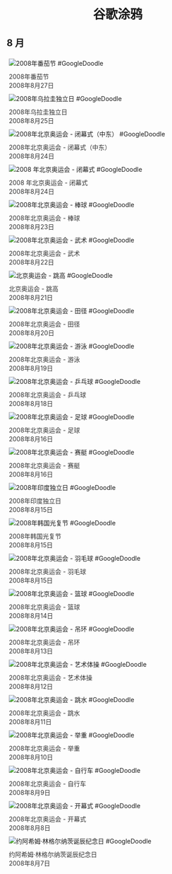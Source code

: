 
<h1 align="center"> 谷歌涂鸦 </h1>




## 8 月

<div class="image">


<img src="https://lh3.googleusercontent.com/6P82VPb2AlnqrjcvsoRg10WrF-cCItUXNzfI4nI0l9-Tzs2c1JZ-5dcogOBBxkjnH10fPqhwBQwmfSh8NC6OOHJ-s9gjY-eOUPiPcv9cEw=s660" alt="2008年番茄节 #GoogleDoodle" style="margin: 5px"/>
<div class="info" style="font-size: 14px; color:#333333; margin:5px"><div class="title">2008年番茄节</div><div class="date">2008年8月27日</div></div>

<img src="//www.google.com/logos/2008/uruguayind08.gif" alt="2008年乌拉圭独立日 #GoogleDoodle" style="margin: 5px"/>
<div class="info" style="font-size: 14px; color:#333333; margin:5px"><div class="title">2008年乌拉圭独立日</div><div class="date">2008年8月25日</div></div>

<img src="//www.google.com/logos/2008/olympics08_closing_a.gif" alt="2008年北京奥运会 - 闭幕式（中东） #GoogleDoodle" style="margin: 5px"/>
<div class="info" style="font-size: 14px; color:#333333; margin:5px"><div class="title">2008年北京奥运会 - 闭幕式（中东）</div><div class="date">2008年8月24日</div></div>

<img src="https://lh3.googleusercontent.com/igkiqjeQpIpJCfWXAhMbXsjtPUZ503bTziOrdvrcst-U9rug5S5oswf3Ch9yxi-yc0PSNVfBMnc-iruftNwKON_Z3bsV0pszTgjy2axDGQ=s660" alt="2008 年北京奥运会 - 闭幕式 #GoogleDoodle" style="margin: 5px"/>
<div class="info" style="font-size: 14px; color:#333333; margin:5px"><div class="title">2008 年北京奥运会 - 闭幕式</div><div class="date">2008年8月24日</div></div>

<img src="https://lh3.googleusercontent.com/gOmTSNV3z1lqTzjiXjQTFQViTnIfb6xvFr1SAT68fEE-1Ie6-Qb-WqUafS1MutWGiyC7bnhtEbcBfECosAquuQ7ZZ1Z7-aZkYja6te0=s660" alt="2008年北京奥运会 - 棒球 #GoogleDoodle" style="margin: 5px"/>
<div class="info" style="font-size: 14px; color:#333333; margin:5px"><div class="title">2008年北京奥运会 - 棒球</div><div class="date">2008年8月23日</div></div>

<img src="https://lh3.googleusercontent.com/-m_TOWe_3c5E3eOo2Y4Sa57PVq2lz_RSRXvC8kxnzusLt-JMNNczDfDOoFvb2phOhqSljnkfn-u1isnIPGFB6A3Nk1bcsrn6HIZTKMs80A=s660" alt="2008年北京奥运会 - 武术 #GoogleDoodle" style="margin: 5px"/>
<div class="info" style="font-size: 14px; color:#333333; margin:5px"><div class="title">2008年北京奥运会 - 武术</div><div class="date">2008年8月22日</div></div>

<img src="https://lh3.googleusercontent.com/O8i32pGo9zwj-sMg5crifE0wTnTdTHYhb21qPNr2NV1qWVlta4NAgE5As9ZtZKMRZLUfV7znu1pduz_LnK9-a8UWMJITFvyM_YC5veY=s660" alt="北京奥运会 - 跳高 #GoogleDoodle" style="margin: 5px"/>
<div class="info" style="font-size: 14px; color:#333333; margin:5px"><div class="title">北京奥运会 - 跳高</div><div class="date">2008年8月21日</div></div>

<img src="https://lh3.googleusercontent.com/_8QwztmdR_0hK-YU3sONLmFratvgiStykze11zyhjQ5mKWKbgJ3B0UjJtXoPJMou3iX-5V-5c_3tSHZ3dtOAsRiXASONovG7QHMfGaQ=s660" alt="2008年北京奥运会 - 田径 #GoogleDoodle" style="margin: 5px"/>
<div class="info" style="font-size: 14px; color:#333333; margin:5px"><div class="title">2008年北京奥运会 - 田径</div><div class="date">2008年8月20日</div></div>

<img src="https://lh3.googleusercontent.com/ULFucAEPBovPDGvZDihMxw9nFOWrQEVJ7spkSpfV4rILkNDv9QGw_-y_oGF5StntCzlhutTeU2ccsgDkdfS7Gto62tUjKdib4kABocMd=s660" alt="2008年北京奥运会 - 游泳 #GoogleDoodle" style="margin: 5px"/>
<div class="info" style="font-size: 14px; color:#333333; margin:5px"><div class="title">2008年北京奥运会 - 游泳</div><div class="date">2008年8月19日</div></div>

<img src="https://lh3.googleusercontent.com/aIswfLwgGKNlnO60b5RxaHfYh2BOfBz_goXZ76K7n3GZXi-8pC2e3M4XES-hjwStNUBh0h1BjHUz21z4NZTQbKORODCorJEpr41bakg=s660" alt="2008年北京奥运会 - 乒乓球 #GoogleDoodle" style="margin: 5px"/>
<div class="info" style="font-size: 14px; color:#333333; margin:5px"><div class="title">2008年北京奥运会 - 乒乓球</div><div class="date">2008年8月18日</div></div>

<img src="https://lh3.googleusercontent.com/PcsNzh7iVRT6iGqefS3zuTVSiLG4XCjYTfVlI7G5Ma3swMKiy9nuldzLPLXNWCc9zDa7tRBUJLk765rV-rEF4ARzbIsvJxlvX_APSN5x=s660" alt="2008年北京奥运会 - 足球 #GoogleDoodle" style="margin: 5px"/>
<div class="info" style="font-size: 14px; color:#333333; margin:5px"><div class="title">2008年北京奥运会 - 足球</div><div class="date">2008年8月16日</div></div>

<img src="https://lh3.googleusercontent.com/aokUA1DwRzlGg1B7Cd31a9PERUMBtIrIMI2iDR0rtpGYNBPDX7CdnASO1E9SpdUyXw10yslGW9oANLe0rlU3nDaR9UE4tbHJtso-ireb=s660" alt="2008年北京奥运会 - 赛艇 #GoogleDoodle" style="margin: 5px"/>
<div class="info" style="font-size: 14px; color:#333333; margin:5px"><div class="title">2008年北京奥运会 - 赛艇</div><div class="date">2008年8月16日</div></div>

<img src="//www.google.com/logos/2008/india08.gif" alt="2008年印度独立日 #GoogleDoodle" style="margin: 5px"/>
<div class="info" style="font-size: 14px; color:#333333; margin:5px"><div class="title">2008年印度独立日</div><div class="date">2008年8月15日</div></div>

<img src="//www.google.com/logos/2008/korea08i.gif" alt="2008年韩国光复节 #GoogleDoodle" style="margin: 5px"/>
<div class="info" style="font-size: 14px; color:#333333; margin:5px"><div class="title">2008年韩国光复节</div><div class="date">2008年8月15日</div></div>

<img src="https://lh3.googleusercontent.com/Qncb-R9U5PNIEb6zB6L57mbBQ2mUxraGYQnlqwZN78SCUqWJ6gT5CVuVij-IO0slcer3Rl9zOpyeb7mi-T51FEgpBBx0f-fnTvgWICF_=s660" alt="2008年北京奥运会 - 羽毛球 #GoogleDoodle" style="margin: 5px"/>
<div class="info" style="font-size: 14px; color:#333333; margin:5px"><div class="title">2008年北京奥运会 - 羽毛球</div><div class="date">2008年8月15日</div></div>

<img src="https://lh3.googleusercontent.com/oKV-9ScaY14oEsjaD2khqw6j6omCQVwXPD3rUuA7B6XGqvbcWndkJ9ZSCY30FyHA7sVVl9zCNTAQgiutQ6FTwLG59jwO4e6jCXMELDY=s660" alt="2008年北京奥运会 - 篮球 #GoogleDoodle" style="margin: 5px"/>
<div class="info" style="font-size: 14px; color:#333333; margin:5px"><div class="title">2008年北京奥运会 - 篮球</div><div class="date">2008年8月14日</div></div>

<img src="https://lh3.googleusercontent.com/FU8cKk8z5RGrnLf7W9DRBKkM1x-evbFyte8G-wDIeBiki_9bY3V__mQo0pA1cpWdf9twsX20XqIbHav3gB-O6p_wSLc2ejkUUabVMHQ=s660" alt="2008年北京奥运会 - 吊环 #GoogleDoodle" style="margin: 5px"/>
<div class="info" style="font-size: 14px; color:#333333; margin:5px"><div class="title">2008年北京奥运会 - 吊环</div><div class="date">2008年8月13日</div></div>

<img src="https://lh3.googleusercontent.com/sm-rKh5YnDs5yxXYIA2MHI-jlfWnW6fd3CBirqmVVk9A_wIe0FqLC__utqygFkVWgHb8Q0OGrtKyWeomZRtlqIvaczzbSuAnWiuJqBo=s660" alt="2008年北京奥运会 - 艺术体操 #GoogleDoodle" style="margin: 5px"/>
<div class="info" style="font-size: 14px; color:#333333; margin:5px"><div class="title">2008年北京奥运会 - 艺术体操</div><div class="date">2008年8月12日</div></div>

<img src="https://lh3.googleusercontent.com/KNuG0E8NSh71EPpPaBOmk6mr-ghGkNFmD33KROYHXXZ_4MiiuoKAQeYlX99TyMXdJYCoQbIUPoeKGxvZXAYzFX1D4rMArTdwlu3sKsMP=s660" alt="2008年北京奥运会 - 跳水 #GoogleDoodle" style="margin: 5px"/>
<div class="info" style="font-size: 14px; color:#333333; margin:5px"><div class="title">2008年北京奥运会 - 跳水</div><div class="date">2008年8月11日</div></div>

<img src="https://lh3.googleusercontent.com/B71aBC0qKy4HWo9rLETnNBEMTfwAu6K9WetdP_u3UAYiqg975Kn_xzqsos76EWzpNHyfU6dJjs7MR7tfXclYwB08cgE2__KxGPGmGk3Kkg=s660" alt="2008年北京奥运会 - 举重 #GoogleDoodle" style="margin: 5px"/>
<div class="info" style="font-size: 14px; color:#333333; margin:5px"><div class="title">2008年北京奥运会 - 举重</div><div class="date">2008年8月10日</div></div>

<img src="https://lh3.googleusercontent.com/l6tWPhyNuhPCP8cD781qtrqOGrTtL55vq_JxV9j024dYXYcBfTWHZIjX1mC3I9TgVrDEsIbXHBydsQKm5u3ApgwWFj-pKhjBx4_awKc=s660" alt="2008年北京奥运会 - 自行车 #GoogleDoodle" style="margin: 5px"/>
<div class="info" style="font-size: 14px; color:#333333; margin:5px"><div class="title">2008年北京奥运会 - 自行车</div><div class="date">2008年8月9日</div></div>

<img src="https://lh3.googleusercontent.com/oSbShVi-oJL128bKqV5NVB-m5qGM5cMYxGRCnQ2N5W7R9OIsqg0wtXCOwb1OA1DYTW3OcrNOwhhcqYy5tHNhBJZ6FGJ-3zJeOWuesjBM=s660" alt="2008年北京奥运会 - 开幕式 #GoogleDoodle" style="margin: 5px"/>
<div class="info" style="font-size: 14px; color:#333333; margin:5px"><div class="title">2008年北京奥运会 - 开幕式</div><div class="date">2008年8月8日</div></div>

<img src="https://lh3.googleusercontent.com/yDNLOMJR0Xp6LHsAAk_mgmUdgy4jQ6X6VfjVS7oJKj8pT0VftyFchzImfWjOgVB-tTDsPTrpuDv3dltxbPBHABUY9Lc4Tedr0UVXwH8=s660" alt="约阿希姆·林格尔纳茨诞辰纪念日 #GoogleDoodle" style="margin: 5px"/>
<div class="info" style="font-size: 14px; color:#333333; margin:5px"><div class="title">约阿希姆·林格尔纳茨诞辰纪念日</div><div class="date">2008年8月7日</div></div>

</div>








